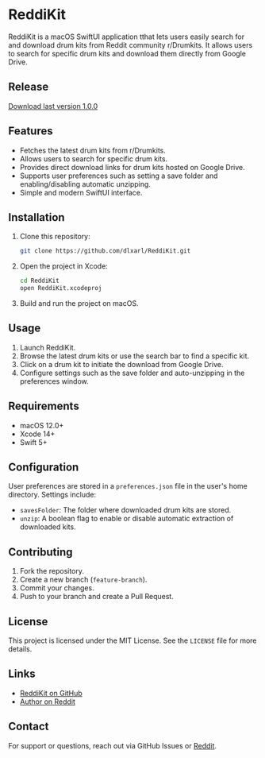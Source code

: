 # ReddiKit

ReddiKit is a macOS SwiftUI application tthat lets users easily search for and download drum kits from Reddit community r/Drumkits. It allows users to search for specific drum kits and download them directly from Google Drive.

## Release

[Download last version 1.0.0](https://zero45.pro/reddikit/ReddiKit_1.0.0.dmg)

## Features
- Fetches the latest drum kits from r/Drumkits.
- Allows users to search for specific drum kits.
- Provides direct download links for drum kits hosted on Google Drive.
- Supports user preferences such as setting a save folder and enabling/disabling automatic unzipping.
- Simple and modern SwiftUI interface.

## Installation
1. Clone this repository:
   ```sh
   git clone https://github.com/dlxarl/ReddiKit.git
   ```
2. Open the project in Xcode:
   ```sh
   cd ReddiKit
   open ReddiKit.xcodeproj
   ```
3. Build and run the project on macOS.

## Usage
1. Launch ReddiKit.
2. Browse the latest drum kits or use the search bar to find a specific kit.
3. Click on a drum kit to initiate the download from Google Drive.
4. Configure settings such as the save folder and auto-unzipping in the preferences window.

## Requirements
- macOS 12.0+
- Xcode 14+
- Swift 5+

## Configuration
User preferences are stored in a `preferences.json` file in the user's home directory. Settings include:
- `savesFolder`: The folder where downloaded drum kits are stored.
- `unzip`: A boolean flag to enable or disable automatic extraction of downloaded kits.

## Contributing
1. Fork the repository.
2. Create a new branch (`feature-branch`).
3. Commit your changes.
4. Push to your branch and create a Pull Request.

## License
This project is licensed under the MIT License. See the `LICENSE` file for more details.

## Links
- [ReddiKit on GitHub](https://github.com/dlxarl/ReddiKit)
- [Author on Reddit](https://www.reddit.com/u/mandab0bra)

## Contact
For support or questions, reach out via GitHub Issues or [Reddit](https://www.reddit.com/user/mandab0bra/).

